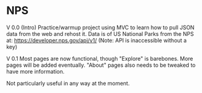 # NPS
V 0.0 (Intro)
Practice/warmup project using MVC to learn how to pull JSON data from the web and rehost it.
Data is of US National Parks from the NPS at: https://developer.nps.gov/api/v1/
(Note: API is inaccessible without a key)

V 0.1
Most pages are now functional, though "Explore" is barebones. More pages will be added eventually. "About" pages also needs to be tweaked to have more information.

Not particularly useful in any way at the moment.

